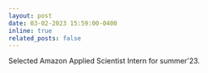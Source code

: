 ```yaml
---
layout: post
date: 03-02-2023 15:59:00-0400
inline: true
related_posts: false
---
```


Selected  Amazon Applied Scientist Intern for summer'23.
